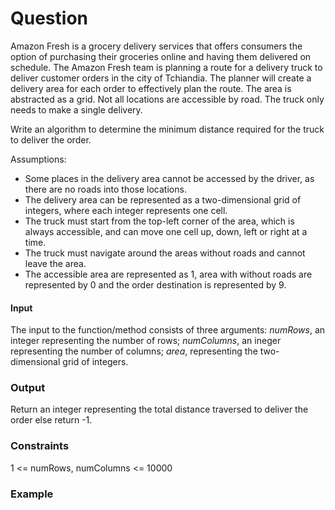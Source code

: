 # Question
Amazon Fresh is a grocery delivery services that offers consumers the option of purchasing their groceries online and
having them delivered on schedule. The Amazon Fresh team is planning a route for a delivery truck to deliver customer 
orders in the city of Tchiandia. The planner will create a delivery area for each order to effectively plan the route. 
The area is abstracted as a grid. Not all locations are accessible by road. The truck only needs to make a single delivery.

Write an algorithm to determine the minimum distance required for the truck to deliver the order.

Assumptions:

- Some places in the delivery area cannot be accessed by the driver, as there are no roads into those locations.
- The delivery area can be represented as a two-dimensional grid of integers, where each integer represents one cell.
- The truck must start from the top-left corner of the area, which is always accessible, and can move one cell up, down, left
or right at a time.
- The truck must navigate around the areas without roads and cannot leave the area. 
- The accessible area are represented as 1, area with without roads are represented by 0 and the order destination is represented
by 9.

#### Input

The input to the function/method consists of three arguments:
*numRows*, an integer representing the number of rows;
*numColumns*, an ineger representing the number of columns;
*area*, representing the two-dimensional grid of integers. 

### Output

Return an integer representing the total distance traversed to deliver the order else return -1.

### Constraints

1 <= numRows, numColumns <= 10000

### Example


